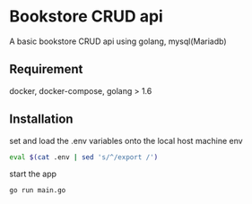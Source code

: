 # Bookstore CRUD api

A basic bookstore CRUD api using golang, mysql(Mariadb)

## Requirement

docker, docker-compose, golang > 1.6

## Installation

set and load the .env variables onto the local host machine env
```bash
eval $(cat .env | sed 's/^/export /')
```

start the app
```bash
go run main.go
```
